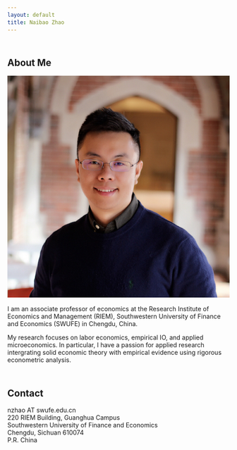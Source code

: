 ```yaml
---
layout: default
title: Naibao Zhao
---
```


## <br/>About Me

<img class="profile-picture" src="nzhao.jpeg">

I am an associate professor of economics at the Research Institute of Economics and Management (RIEM), Southwestern University of Finance and Economics (SWUFE) in Chengdu, China. 

My research focuses on labor economics, empirical IO, and applied microeconomics. In particular, I have a passion for applied research intergrating solid economic theory with empirical evidence using rigorous econometric analysis.<br/>

<!-- This is a jekyll based resume template. You can find the full source code on [GitHub](https://github.com/bk2dcradle/researcher) -->


## <br/>Contact

nzhao AT swufe.edu.cn<br/> 220 RIEM Building, Guanghua Campus<br/> Southwestern University of Finance and Economics<br/> Chengdu, Sichuan 610074<br/> P.R. China<br/><br/>

<!-- ## Publications -->

<!-- 1. F.Bar, J.Doe: Effects of having a placeholder of a name . -->
<!-- 2. S.Holmes, J.Watson: Consequences of living with a sociopath in London -->

<!-- ## Typography -->

<!-- This is a [link](http://google.com). Something *italics* and something **bold**. v

<!-- Here is a table -->

<!--Year | Award | Category 
-----|-------|--------
2014 | Emmy  | Won Outstanding Lead Actor in a miniseries or a movie
2015 | BAFTA | Nominated for Best Leading Actor for Sherlock
2014 | Satellite | Won Best Actor miniseries or television film -->

<!-- Here is a horizontal rule -->

<!-- --- -->

<!-- Here is a blockquote -->

<!-- > To a great mind, nothing is little -->

<!-- ## References -->

<!-- * Foo Bar: Head of Department, Placeholder Names, Lorem 
* John Doe: Associate Professor, Department of Computer Science, Ipsum -->
